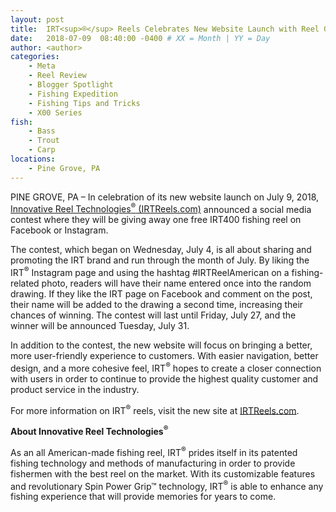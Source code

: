 ```yaml
---
layout: post
title:  IRT<sup>®</sup> Reels Celebrates New Website Launch with Reel Giveaway
date:   2018-07-09  08:40:00 -0400 # XX = Month | YY = Day
author: <author>
categories: 
    - Meta
    - Reel Review
    - Blogger Spotlight
    - Fishing Expedition
    - Fishing Tips and Tricks
    - X00 Series
fish: 
    - Bass
    - Trout
    - Carp
locations:
    - Pine Grove, PA
---
```

 
PINE GROVE, PA – In celebration of its new website launch on July 9, 2018, [Innovative Reel Technologies<sup>®</sup> (IRTReels.com)](https://irtreels.com) announced a social media contest where they will be giving away one free IRT400 fishing reel on Facebook or Instagram.

The contest, which began on Wednesday, July 4, is all about sharing and promoting the IRT brand and run through the month of July. By liking the IRT<sup>®</sup> Instagram page and using the hashtag #IRTReelAmerican on a fishing-related photo, readers will have their name entered once into the random drawing. If they like the IRT page on Facebook and comment on the post, their name will be added to the drawing a second time, increasing their chances of winning. The contest will last until Friday, July 27, and the winner will be announced Tuesday, July 31.
 
In addition to the contest, the new website will focus on bringing a better, more user-friendly experience to customers. With easier navigation, better design, and a more cohesive feel, IRT<sup>®</sup> hopes to create a closer connection with users in order to continue to provide the highest quality customer and product service in the industry.
 
For more information on IRT<sup>®</sup> reels, visit the new site at [IRTReels.com](https://irtreels.com).
 
**About Innovative Reel Technologies<sup>®</sup>**

As an all American-made fishing reel, IRT<sup>®</sup> prides itself in its patented fishing technology and methods of manufacturing in order to provide fishermen with the best reel on the market. With its customizable features and revolutionary Spin Power Grip™ technology, IRT<sup>®</sup> is able to enhance any fishing experience that will provide memories for years to come.